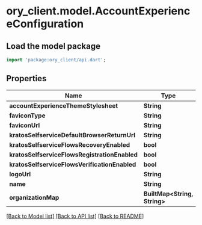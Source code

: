 # ory_client.model.AccountExperienceConfiguration

## Load the model package
```dart
import 'package:ory_client/api.dart';
```

## Properties
Name | Type | Description | Notes
------------ | ------------- | ------------- | -------------
**accountExperienceThemeStylesheet** | **String** |  | [optional] 
**faviconType** | **String** |  | [optional] 
**faviconUrl** | **String** |  | [optional] 
**kratosSelfserviceDefaultBrowserReturnUrl** | **String** |  | [optional] 
**kratosSelfserviceFlowsRecoveryEnabled** | **bool** |  | [optional] 
**kratosSelfserviceFlowsRegistrationEnabled** | **bool** |  | [optional] 
**kratosSelfserviceFlowsVerificationEnabled** | **bool** |  | [optional] 
**logoUrl** | **String** |  | [optional] 
**name** | **String** |  | [optional] 
**organizationMap** | **BuiltMap&lt;String, String&gt;** |  | [optional] 

[[Back to Model list]](../README.md#documentation-for-models) [[Back to API list]](../README.md#documentation-for-api-endpoints) [[Back to README]](../README.md)


